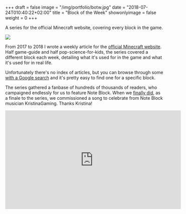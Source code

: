 +++
draft = false
image = "/img/portfolio/botw.jpg"
date = "2018-07-24T010:40:22+02:00"
title = "Block of the Week"
showonlyimage = false
weight = 0
+++

A series for the official Minecraft website, covering every block in the game.

<!--more-->

![](/img/portfolio/botw.jpg)

From 2017 to 2018 I wrote a weekly article for the [official Minecraft website](http://www.minecraft.net). Half game-guide and half pop-science-for-kids, the series covered a different block each week, detailing what it's used for in the game and what it's used for in real life.

Unfortunately there's no index of articles, but you can browse through some [with a Google search](https://www.google.se/search?q=%22block+of+the+week%22&oq=%22block+of+the+week%22&aqs=chrome..69i57j35i39j0l4.5052j0j4&sourceid=chrome&ie=UTF-8) and it's pretty easy to find one for a specific block.

The series gathered a fanbase of hundreds of thousands of readers, who campaigned endlessly for us to feature Note Block. When we [finally did](https://minecraft.net/en-us/article/block-week-note-block), as a finale to the series, we commissioned a song to celebrate from  Note Block musician KristinaGaming. Thanks Kristina! 

<iframe width="560" height="315" src="https://www.youtube.com/embed/_vaxZ_TqsI4" frameborder="0" allow="autoplay; encrypted-media" allowfullscreen></iframe>